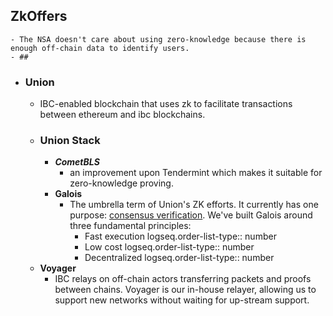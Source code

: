 ## ZkOffers
	- The NSA doesn't care about using zero-knowledge because there is enough off-chain data to identify users.
	- ##
- ### Union
	- IBC-enabled blockchain that uses zk to facilitate transactions between ethereum and ibc blockchains.
	- ### Union Stack
		- ***CometBLS***
			- an improvement upon Tendermint which makes it suitable for zero-knowledge proving.
		- **Galois**
			- The umbrella term of Union's ZK efforts. It currently has one purpose: [consensus verification](https://docs.union.build/concepts/consensus-verification). We've built Galois around three fundamental principles:
				- Fast execution
				  logseq.order-list-type:: number
				- Low cost
				  logseq.order-list-type:: number
				- Decentralized
				  logseq.order-list-type:: number
	- **Voyager**
		- IBC relays on off-chain actors transferring packets and proofs between chains. Voyager is our in-house relayer, allowing us to support new networks without waiting for up-stream support.